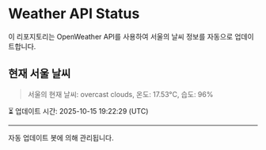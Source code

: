 
# Weather API Status

이 리포지토리는 OpenWeather API를 사용하여 서울의 날씨 정보를 자동으로 업데이트합니다.

## 현재 서울 날씨
> 서울의 현재 날씨: overcast clouds, 온도: 17.53°C, 습도: 96%

⏳ 업데이트 시간: 2025-10-15 19:22:29 (UTC)

---
자동 업데이트 봇에 의해 관리됩니다.
